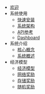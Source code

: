 <!-- docs/_sidebar.md -->

* [欢迎](/README.md)
* 系统使用
  * [快速安装](系统使用/快速安装.md)
  * [系统架构](系统使用/系统架构.md)
  *  [API参考](系统使用/API.md)
  *  [Dashboard](系统使用/dashboard.md)
* 系统介绍
  * [核心概念](系统介绍/核心概念.md)
  * [系统概述](系统介绍/系统概述.md)
* 经济模型
  * [经济模型](经济模型/经济模型.md)
  * [网络奖励](经济模型/网络奖励.md)
  * [存储奖励](经济模型/存储奖励.md)
  * [随机奖励](经济模型/随机奖励.md)

